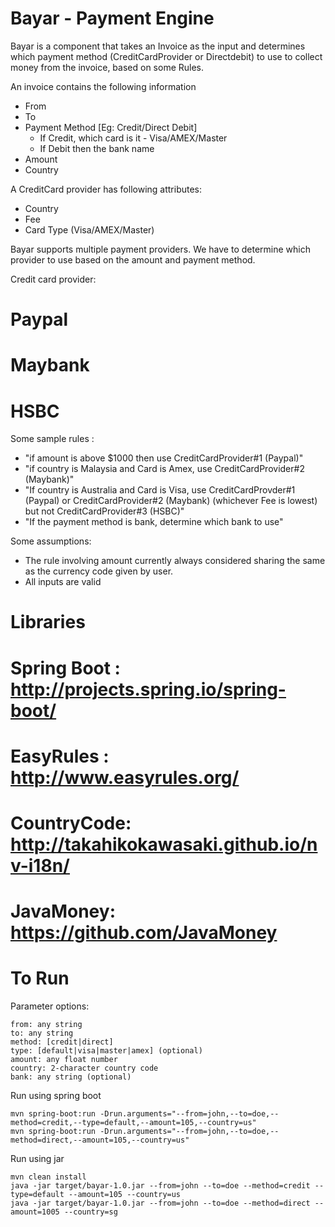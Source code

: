 Bayar - Payment Engine
======================

Bayar is a component that takes an Invoice as the input and determines which payment method (CreditCardProvider or Directdebit) to use to collect money from the invoice, based on some Rules.

An invoice contains the following information
- From
- To
- Payment Method [Eg: Credit/Direct Debit]
   - If Credit, which card is it - Visa/AMEX/Master
   - If Debit then the bank name
- Amount
- Country

A CreditCard provider has following attributes:
- Country
- Fee
- Card Type (Visa/AMEX/Master)


Bayar supports multiple payment providers. We have to determine which provider to use based on the amount and payment method.

Credit card provider:
# Paypal
# Maybank
# HSBC

Some sample rules :
- "if amount is above $1000 then use CreditCardProvider#1 (Paypal)"
- "if country is Malaysia and Card is Amex, use CreditCardProvider#2 (Maybank)"
- "If country is Australia and Card is Visa, use CreditCardProvder#1 (Paypal) or CreditCardProvider#2 (Maybank) (whichever Fee is lowest) but not CreditCardProvider#3 (HSBC)"
- "If the payment method is bank, determine which bank to use"

Some assumptions:
- The rule involving amount currently always considered sharing the same as the currency code given by user.
- All inputs are valid

Libraries
=========

# Spring Boot : http://projects.spring.io/spring-boot/
# EasyRules : http://www.easyrules.org/
# CountryCode: http://takahikokawasaki.github.io/nv-i18n/
# JavaMoney: https://github.com/JavaMoney

To Run
=======

Parameter options:

```
from: any string
to: any string
method: [credit|direct]
type: [default|visa|master|amex] (optional)
amount: any float number
country: 2-character country code
bank: any string (optional)
```

Run using spring boot

```
mvn spring-boot:run -Drun.arguments="--from=john,--to=doe,--method=credit,--type=default,--amount=105,--country=us"
mvn spring-boot:run -Drun.arguments="--from=john,--to=doe,--method=direct,--amount=105,--country=us"
```

Run using jar

```
mvn clean install
java -jar target/bayar-1.0.jar --from=john --to=doe --method=credit --type=default --amount=105 --country=us
java -jar target/bayar-1.0.jar --from=john --to=doe --method=direct --amount=1005 --country=sg
```

